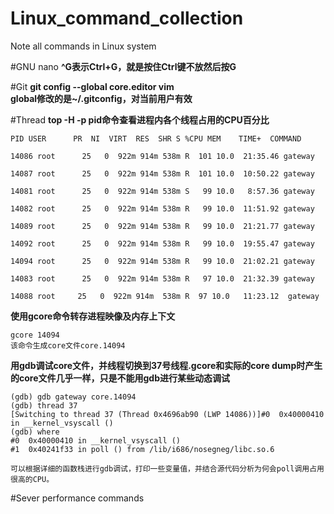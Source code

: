 # Linux_command_collection
Note all commands in Linux system


#GNU nano 
**^G表示Ctrl+G，就是按住Ctrl键不放然后按G**  

#Git
**git config --global core.editor vim**  
**global修改的是~/.gitconfig，对当前用户有效**  

#Thread
**top -H -p pid命令查看进程内各个线程占用的CPU百分比**  
```
PID USER      PR  NI  VIRT  RES  SHR S %CPU MEM    TIME+  COMMAND                         

14086 root      25   0  922m 914m 538m R  101 10.0  21:35.46 gateway                          

14087 root      25   0  922m 914m 538m R  101 10.0  10:50.22 gateway                           

14081 root      25   0  922m 914m 538m S   99 10.0   8:57.36 gateway                            

14082 root      25   0  922m 914m 538m R   99 10.0  11:51.92 gateway                              

14089 root      25   0  922m 914m 538m R   99 10.0  21:21.77 gateway                             

14092 root      25   0  922m 914m 538m R   99 10.0  19:55.47 gateway                               

14094 root      25   0  922m 914m 538m R   99 10.0  21:02.21 gateway                                

14083 root      25   0  922m 914m 538m R   97 10.0  21:32.39 gateway                                 

14088 root     25   0  922m 914m  538m R  97 10.0   11:23.12  gateway
```  

**使用gcore命令转存进程映像及内存上下文**  
```
gcore 14094
该命令生成core文件core.14094
```

**用gdb调试core文件，并线程切换到37号线程.gcore和实际的core dump时产生的core文件几乎一样，只是不能用gdb进行某些动态调试**  
```
(gdb) gdb gateway core.14094 
(gdb) thread 37
[Switching to thread 37 (Thread 0x4696ab90 (LWP 14086))]#0  0x40000410 in __kernel_vsyscall ()
(gdb) where
#0  0x40000410 in __kernel_vsyscall ()
#1  0x40241f33 in poll () from /lib/i686/nosegneg/libc.so.6

可以根据详细的函数栈进行gdb调试，打印一些变量值，并结合源代码分析为何会poll调用占用很高的CPU。
```  

#Sever performance commands  




